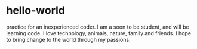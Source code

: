 # hello-world
practice for an inexperienced coder.
I am a soon to be student, and will be learning code. I love technology, animals, nature, family and friends. I hope to bring change to the world through my passions.

